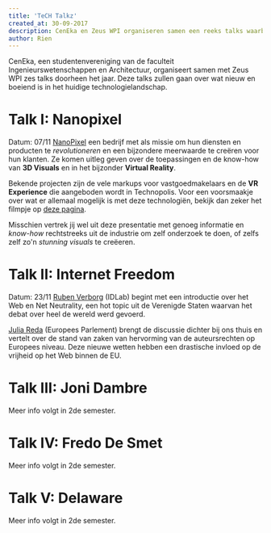 ```yaml
---
title: 'TeCH Talkz'
created_at: 30-09-2017
description: CenEka en Zeus WPI organiseren samen een reeks talks waarbij experten komen spreken over 'hot topics' in de technologiewereld.
author: Rien
---
```

CenEka, een studentenvereniging van de faculteit Ingenieurswetenschappen en Architectuur, organiseert samen met Zeus WPI zes talks doorheen het jaar. Deze talks zullen gaan over wat nieuw en boeiend is in het huidige technologielandschap.

# Talk I: Nanopixel
Datum: 07/11
[NanoPixel](https://www.nanopixel.be/nl) een bedrijf met als missie om hun diensten en producten te _revolutioneren_ en een bijzondere meerwaarde te creëren voor hun klanten. Ze komen uitleg geven over de toepassingen en de know-how van **3D Visuals** en in het bijzonder **Virtual Reality**.

Bekende projecten zijn de vele markups voor vastgoedmakelaars en de **VR Experience** die aangeboden wordt in Technopolis. Voor een voorsmaakje over wat er allemaal mogelijk is met deze technologiën, bekijk dan zeker het filmpje op [deze pagina](https://www.nanopixel.be/nl/projecten/project-detail/9/sterea).

Misschien vertrek jij wel uit deze presentatie met genoeg informatie en _know-how_ rechtstreeks uit de industrie om zelf onderzoek te doen, of zelfs zelf zo'n _stunning visuals_ te creëeren.

# Talk II: Internet Freedom
Datum: 23/11
[Ruben Verborg](https://ruben.verborgh.org) (IDLab) begint met een introductie over het Web en Net Neutrality, een hot topic uit de Verenigde Staten waarvan het debat over heel de wereld werd gevoerd.

[Julia Reda](https://juliareda.eu/en/) (Europees Parlement) brengt de discussie dichter bij ons thuis en vertelt over de stand van zaken van hervorming van de auteursrechten op Europees niveau. Deze nieuwe wetten hebben een drastische invloed op de vrijheid op het Web binnen de EU.

# Talk III: Joni Dambre
Meer info volgt in 2de semester.

# Talk IV: Fredo De Smet
Meer info volgt in 2de semester.

# Talk V: Delaware
Meer info volgt in 2de semester.

